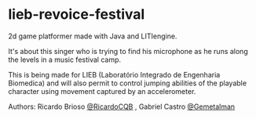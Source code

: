 # lieb-revoice-festival

2d game platformer made with Java and LITIengine.

It's about this singer who is trying to find his microphone as he runs along the levels in a music festival camp.

This is being made for LIEB  (Laboratório Integrado de Engenharia Biomedica) and will also permit to control jumping abilities of the playable character using movement captured by an accelerometer.

Authors: Ricardo Brioso [@RicardoCQB](https://github.com/RicardoCQB) , Gabriel Castro [@Gemetalman](https://github.com/Gemetalman)
